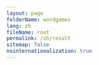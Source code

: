 ```yaml
---
layout: page
folderName: wordgames
lang: zh
fileName: root
permalink: /zh/result
sitemap: false
nointernationalization: true
---
```


